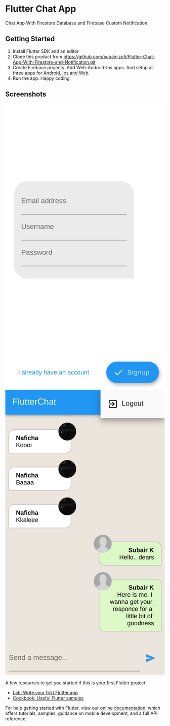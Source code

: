 # Flutter Chat App

Chat App With Firestore Database and Firebase Custom Notification.

## Getting Started

1. Install Flutter SDK and an editor
2. Clone this product from https://github.com/subair-zufi/Flutter-Chat-App-With-Firestote-and-Notification.git
3. Create Firebase projects. Add Web-Android-Ios apps. And setup all three apps for [Android, Ios](https://firebase.google.com/docs/flutter/setup) [and Web](https://medium.com/flutter/must-try-use-firebase-to-host-your-flutter-app-on-the-web-852ee533a469).
4. Run the app. Happy coding

## Screenshots
![Authentication](https://github.com/subair-zufi/Flutter-Chat-App-With-Firestote-and-Notification/blob/master/localhost_40675_(Moto%20G4).png) ![Chat Screen](https://github.com/subair-zufi/Flutter-Chat-App-With-Firestote-and-Notification/blob/master/localhost_40675_(Moto%20G4)%20(1).png) 


A few resources to get you started if this is your first Flutter project:

- [Lab: Write your first Flutter app](https://flutter.dev/docs/get-started/codelab)
- [Cookbook: Useful Flutter samples](https://flutter.dev/docs/cookbook)

For help getting started with Flutter, view our
[online documentation](https://flutter.dev/docs), which offers tutorials,
samples, guidance on mobile development, and a full API reference.
